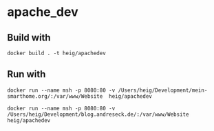 # apache_dev

## Build with
`docker build . -t heig/apachedev`

## Run with 

`docker run --name msh -p 8080:80 -v /Users/heig/Development/mein-smarthome.org/:/var/www/Website  heig/apachedev `


`docker run --name msh -p 8080:80 -v /Users/heig/Development/blog.andreseck.de/:/var/www/Website  heig/apachedev `
